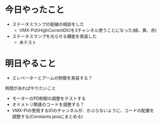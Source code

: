 # 今日やったこと
 - ステータスランプの配線の相談をした
   - VMX-PiのHighCurrentDIOを3チャンネル使うことになった(緑、黄、赤)
 - ステータスランプを光らせる機能を実装した
   - 未テスト
# 明日やること
 - エレベーターとアームの制御を実装する？

時間があればやりたいこと
 - モーターのPD制御の調整をテストする
 - オドメトリ関連のコードを調整する？
 - VMX-Piの使用するIOのチャンネルが、かぶらないように、コードの配置を調整する(Constants.javaにまとめる)